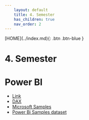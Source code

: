 ```yaml
---
    layout: default
    title: 4. Semester
    has_children: true
    nav_order: 2
---
```


<span class="fs-1">
[HOME](../index.md){: .btn .btn-blue }
</span>

# 4. Semester

# Power BI
- [Link](./power_bi/README.md)
- [DAX](./power_bi/dax.md)
- [Microsoft Samples](./power_bi/microsoft-sampel-financial.md)
- [Power Bi Samples dataset](./power_bi/power_bi_sample-dataset.md)